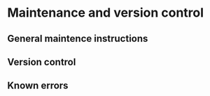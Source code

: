 # Maintenance and version control

## General maintence instructions

## Version control

## Known errors
